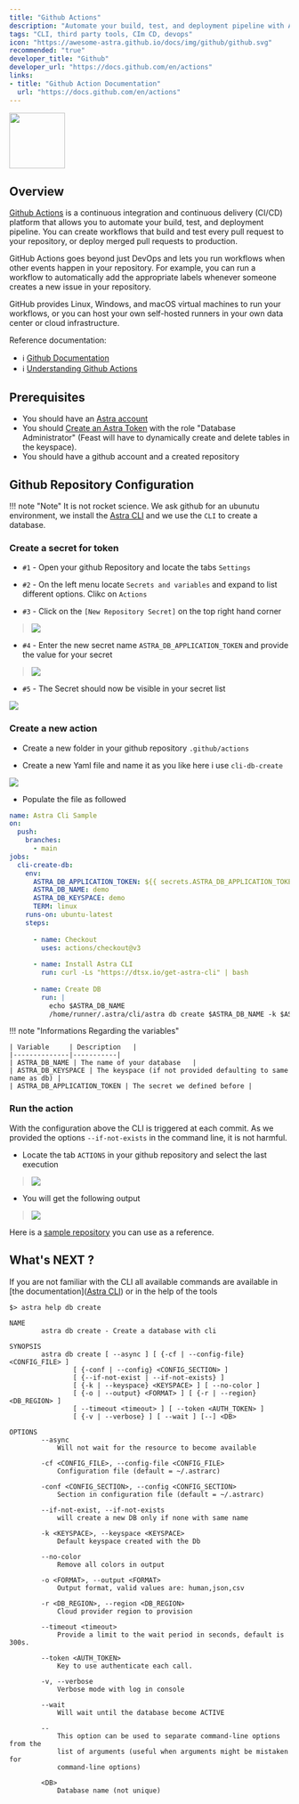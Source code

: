 ```yaml
---
title: "Github Actions"
description: "Automate your build, test, and deployment pipeline with Astra CLI"
tags: "CLI, third party tools, CIm CD, devops"
icon: "https://awesome-astra.github.io/docs/img/github/github.svg"
recommended: "true"
developer_title: "Github"
developer_url: "https://docs.github.com/en/actions"
links:
- title: "Github Action Documentation"
  url: "https://docs.github.com/en/actions"
---
```


<div class="nosurface" markdown="1">

<img src="../../../../img/github/github_logo.png" height="100px" />
</div>

## Overview

[Github Actions](https://docs.github.com/en/actions)
is a continuous integration and continuous delivery (CI/CD) platform that allows you to automate your build, test, and deployment pipeline. You can create workflows that build and test every pull request to your repository, or deploy merged pull requests to production.

GitHub Actions goes beyond just DevOps and lets you run workflows when other events happen in your repository. For example, you can run a workflow to automatically add the appropriate labels whenever someone creates a new issue in your repository.

GitHub provides Linux, Windows, and macOS virtual machines to run your workflows, or you can host your own self-hosted runners in your own data center or cloud infrastructure.

<div class="nosurface" markdown="1">
Reference documentation:

- ℹ️ [Github Documentation](https://docs.github.com/en/actions)
- ℹ️ [Understanding Github Actions](https://docs.github.com/en/actions/learn-github-actions/understanding-github-actions)

</div>

## Prerequisites

<ul class="prerequisites">
    <li class="nosurface">You should have an <a href="https://astra.dev/3B7HcYo">Astra account</a></li>
    <li class="nosurface">You should <a href="https://awesome-astra.github.io/docs/pages/astra/create-token/">Create an Astra Token</a> with the role "Database Administrator" (Feast will have to dynamically create and delete tables in the keyspace).</li>
    <li class="nosurface">You should have a github account and a created repository</li>
</ul>


## Github Repository Configuration

!!! note "Note"
    It is not rocket science. We ask github for an ubunutu environment, we install the [Astra CLI](../../astra/astra-cli.md) and 
    we use the `CLI` to create a database.

### Create a secret for token

- `#1` - Open your github Repository and locate the tabs `Settings`

- `#2` - On the left menu locate `Secrets and variables` and expand to list different options. Clikc on `Actions`

- `#3` - Click on the `[New Repository Secret]` on the top right hand corner

> <img src="../../../../img/github/github-actions-01.png" />

- `#4` - Enter the new secret name `ASTRA_DB_APPLICATION_TOKEN` and provide the value for your secret

> <img src="../../../../img/github/github-actions-02.png" />

- `#5` - The Secret should now be visible in your secret list

<img src="../../../../img/github/github-actions-03.png" />

### Create a new action

- Create a new folder in your github repository `.github/actions`

- Create a new Yaml file and name it as you like here i use `cli-db-create`

<img src="../../../../img/github/github-actions-04.png" />

- Populate the file as followed

```yaml
name: Astra Cli Sample
on:
  push:
    branches:
      - main
jobs:
  cli-create-db:
    env:
      ASTRA_DB_APPLICATION_TOKEN: ${{ secrets.ASTRA_DB_APPLICATION_TOKEN }}
      ASTRA_DB_NAME: demo
      ASTRA_DB_KEYSPACE: demo
      TERM: linux
    runs-on: ubuntu-latest
    steps:
    
      - name: Checkout
        uses: actions/checkout@v3
      
      - name: Install Astra CLI
        run: curl -Ls "https://dtsx.io/get-astra-cli" | bash
        
      - name: Create DB
        run: |
          echo $ASTRA_DB_NAME
          /home/runner/.astra/cli/astra db create $ASTRA_DB_NAME -k $ASTRA_DB_KEYSPACE --token $ASTRA_DB_APPLICATION_TOKEN --if-not-exists 

```

!!! note "Informations Regarding the variables"
    

    | Variable     | Description   |
    |--------------|-----------|
    | ASTRA_DB_NAME | The name of your database   | 
    | ASTRA_DB_KEYSPACE | The keyspace (if not provided defaulting to same name as db) |
    | ASTRA_DB_APPLICATION_TOKEN | The secret we defined before |

### Run the action

With the configuration above the CLI is triggered at each commit. As we provided the options `--if-not-exists` in the command line, it is not harmful.

- Locate the tab `ACTIONS` in your github repository and select the last execution

> <img src="../../../../img/github/github-actions-05.png" />

- You will get the following output

> <img src="../../../../img/github/github-actions-06.png" />

Here is a [sample repository](https://github.com/DataStax-Examples/astra-cli-github-action) you can use as a reference.

## What's NEXT ?

If you are not familiar with the CLI all available commands are available in [the documentation]([Astra CLI](../../astra/astra-cli.md)) or in the help of the tools

```
$> astra help db create

NAME
        astra db create - Create a database with cli

SYNOPSIS
        astra db create [ --async ] [ {-cf | --config-file} <CONFIG_FILE> ]
                [ {-conf | --config} <CONFIG_SECTION> ]
                [ {--if-not-exist | --if-not-exists} ]
                [ {-k | --keyspace} <KEYSPACE> ] [ --no-color ]
                [ {-o | --output} <FORMAT> ] [ {-r | --region} <DB_REGION> ]
                [ --timeout <timeout> ] [ --token <AUTH_TOKEN> ]
                [ {-v | --verbose} ] [ --wait ] [--] <DB>

OPTIONS
        --async
            Will not wait for the resource to become available

        -cf <CONFIG_FILE>, --config-file <CONFIG_FILE>
            Configuration file (default = ~/.astrarc)

        -conf <CONFIG_SECTION>, --config <CONFIG_SECTION>
            Section in configuration file (default = ~/.astrarc)

        --if-not-exist, --if-not-exists
            will create a new DB only if none with same name

        -k <KEYSPACE>, --keyspace <KEYSPACE>
            Default keyspace created with the Db

        --no-color
            Remove all colors in output

        -o <FORMAT>, --output <FORMAT>
            Output format, valid values are: human,json,csv

        -r <DB_REGION>, --region <DB_REGION>
            Cloud provider region to provision

        --timeout <timeout>
            Provide a limit to the wait period in seconds, default is 300s.

        --token <AUTH_TOKEN>
            Key to use authenticate each call.

        -v, --verbose
            Verbose mode with log in console

        --wait
            Will wait until the database become ACTIVE

        --
            This option can be used to separate command-line options from the
            list of arguments (useful when arguments might be mistaken for
            command-line options)

        <DB>
            Database name (not unique)
```